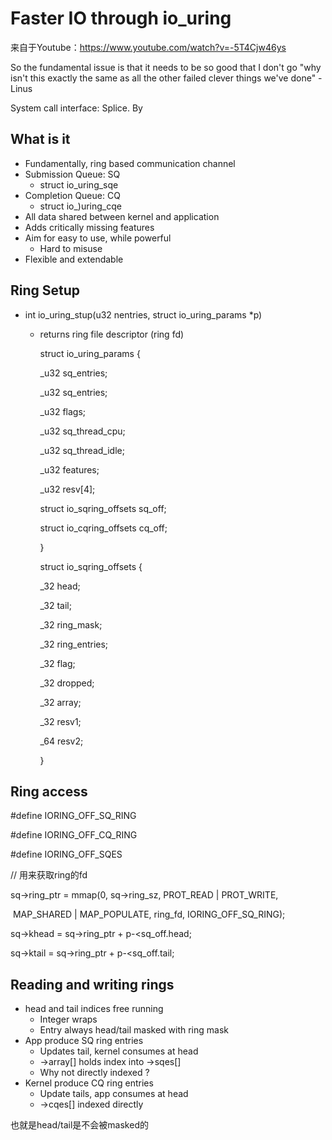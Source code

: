 # Faster IO through io_uring

来自于Youtube：https://www.youtube.com/watch?v=-5T4Cjw46ys

So the fundamental issue is that it needs to be so good that I don't go "why isn't this exactly the same as all the other failed clever things we've done"  - Linus



System call interface: Splice. By 





## What is it

- Fundamentally, ring based communication channel
- Submission Queue: SQ
  - struct io_uring_sqe
- Completion Queue: CQ
  - struct io_)uring_cqe
- All data shared between kernel and application
- Adds critically missing features
- Aim for easy to use, while powerful
  - Hard to misuse
- Flexible and extendable



## Ring Setup

- int io_uring_stup(u32 nentries, struct io_uring_params *p)

  - returns ring file descriptor (ring fd)

    struct io_uring_params {

      _u32 sq_entries;

      _u32 sq_entries;

      _u32 flags;

      _u32 sq_thread_cpu;

      _u32 sq_thread_idle;

      _u32 features;

      _u32 resv[4];

      struct io_sqring_offsets sq_off;

      struct io_cqring_offsets cq_off;

    }

    struct io_sqring_offsets {

      _32 head;

      _32 tail;

      _32 ring_mask;

      _32 ring_entries;

      _32 flag;

      _32 dropped;

      _32 array;

      _32 resv1;

      _64 resv2;

    }



## Ring access

#define IORING_OFF_SQ_RING

#define IORING_OFF_CQ_RING

#define IORING_OFF_SQES



// 用来获取ring的fd

sq->ring_ptr = mmap(0, sq->ring_sz, PROT_READ | PROT_WRITE,

​		MAP_SHARED | MAP_POPULATE, ring_fd, IORING_OFF_SQ_RING);

sq->khead = sq->ring_ptr + p-<sq_off.head;

sq->ktail = sq->ring_ptr + p-<sq_off.tail;



## Reading and writing rings

- head and tail indices free running
  - Integer wraps
  - Entry always head/tail masked with ring mask
- App produce SQ ring entries
  - Updates tail, kernel consumes at head
  - ->array[] holds index into ->sqes[]
  - Why not directly indexed ?
- Kernel produce CQ ring entries
  - Update tails, app consumes at head
  - ->cqes[] indexed directly 

也就是head/tail是不会被masked的